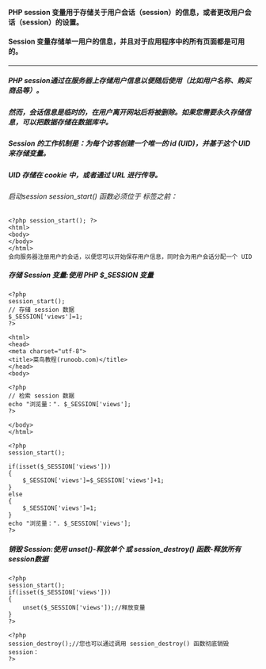 #### PHP session 变量用于存储关于用户会话（session）的信息，或者更改用户会话（session）的设置。  
#### Session 变量存储单一用户的信息，并且对于应用程序中的所有页面都是可用的。
----

##### PHP session通过在服务器上存储用户信息以便随后使用（比如用户名称、购买商品等）。
##### 然而，会话信息是临时的，在用户离开网站后将被删除。如果您需要永久存储信息，可以把数据存储在数据库中。
##### Session 的工作机制是：为每个访客创建一个唯一的 id (UID)，并基于这个 UID 来存储变量。
##### UID 存储在 cookie 中，或者通过 URL 进行传导。


###### 启动session    session_start() 函数必须位于 <html> 标签之前：
```
<?php session_start(); ?>
<html>
<body>
</body>
</html>
会向服务器注册用户的会话，以便您可以开始保存用户信息，同时会为用户会话分配一个 UID

```

##### 存储 Session 变量:使用 PHP $_SESSION 变量
```
<?php
session_start();
// 存储 session 数据
$_SESSION['views']=1;
?>
```

```
<html>
<head>
<meta charset="utf-8">
<title>菜鸟教程(runoob.com)</title>
</head>
<body>

<?php
// 检索 session 数据
echo "浏览量：". $_SESSION['views'];
?>

</body>
</html>
```

```
<?php
session_start();

if(isset($_SESSION['views']))
{
    $_SESSION['views']=$_SESSION['views']+1;
}
else
{
    $_SESSION['views']=1;
}
echo "浏览量：". $_SESSION['views'];
?>
```


##### 销毁 Session:使用 unset()-释放单个 或 session_destroy() 函数-释放所有session数据
```
<?php
session_start();
if(isset($_SESSION['views']))
{
    unset($_SESSION['views']);//释放变量
}
?>

<?php
session_destroy();//您也可以通过调用 session_destroy() 函数彻底销毁 session：
?>



```